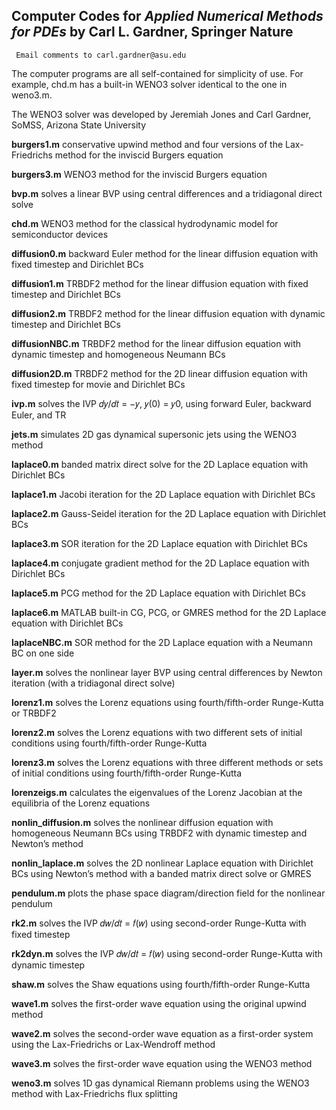 ## Computer Codes for *Applied Numerical Methods for PDEs* by Carl L. Gardner, Springer Nature

     Email comments to carl.gardner@asu.edu

The computer programs are all self-contained for simplicity of use. For example, chd.m has a built-in WENO3 solver identical to the one in weno3.m.

The WENO3 solver was developed by Jeremiah Jones and Carl Gardner, SoMSS, Arizona State University

**burgers1.m** conservative upwind method and four versions of the Lax-Friedrichs method for the inviscid Burgers equation

**burgers3.m** WENO3 method for the inviscid Burgers equation

**bvp.m** solves a linear BVP using central differences and a tridiagonal direct solve

**chd.m** WENO3 method for the classical hydrodynamic model for semiconductor devices

**diffusion0.m** backward Euler method for the linear diffusion equation with fixed timestep and Dirichlet BCs

**diffusion1.m** TRBDF2 method for the linear diffusion equation with fixed timestep and Dirichlet BCs

**diffusion2.m** TRBDF2 method for the linear diffusion equation with dynamic timestep and Dirichlet BCs

**diffusionNBC.m** TRBDF2 method for the linear diffusion equation with dynamic timestep and homogeneous Neumann BCs

**diffusion2D.m** TRBDF2 method for the 2D linear diffusion equation with fixed timestep for movie and Dirichlet BCs

**ivp.m** solves the IVP 𝑑𝑦/𝑑𝑡 = −𝑦, 𝑦(0) = 𝑦0, using forward Euler, backward Euler, and TR

**jets.m** simulates 2D gas dynamical supersonic jets using the WENO3 method 

**laplace0.m** banded matrix direct solve for the 2D Laplace equation with Dirichlet BCs

**laplace1.m** Jacobi iteration for the 2D Laplace equation with Dirichlet BCs

**laplace2.m** Gauss-Seidel iteration for the 2D Laplace equation with Dirichlet BCs

**laplace3.m** SOR iteration for the 2D Laplace equation with Dirichlet BCs 

**laplace4.m** conjugate gradient method for the 2D Laplace equation with Dirichlet BCs

**laplace5.m** PCG method for the 2D Laplace equation with Dirichlet BCs 

**laplace6.m** MATLAB built-in CG, PCG, or GMRES method for the 2D Laplace equation with Dirichlet BCs

**laplaceNBC.m** SOR method for the 2D Laplace equation with a Neumann BC on one side

**layer.m** solves the nonlinear layer BVP using central differences by Newton iteration (with a tridiagonal direct solve)

**lorenz1.m** solves the Lorenz equations using fourth/fifth-order Runge-Kutta or TRBDF2

**lorenz2.m** solves the Lorenz equations with two different sets of initial conditions using fourth/fifth-order Runge-Kutta

**lorenz3.m** solves the Lorenz equations with three different methods or sets of initial conditions using fourth/fifth-order Runge-Kutta

**lorenzeigs.m** calculates the eigenvalues of the Lorenz Jacobian at the equilibria of the Lorenz equations

**nonlin_diffusion.m** solves the nonlinear diffusion equation with homogeneous Neumann BCs using TRBDF2 with dynamic timestep and Newton’s method 

**nonlin_laplace.m** solves the 2D nonlinear Laplace equation with Dirichlet BCs using Newton’s method with a banded matrix direct solve or GMRES 

**pendulum.m** plots the phase space diagram/direction field for the nonlinear pendulum

**rk2.m** solves the IVP 𝑑𝑤/𝑑𝑡 = 𝑓(𝑤) using second-order Runge-Kutta with fixed timestep

**rk2dyn.m** solves the IVP 𝑑𝑤/𝑑𝑡 = 𝑓(𝑤) using second-order Runge-Kutta with dynamic timestep

**shaw.m** solves the Shaw equations using fourth/fifth-order Runge-Kutta 

**wave1.m** solves the first-order wave equation using the original upwind method 

**wave2.m** solves the second-order wave equation as a first-order system using the Lax-Friedrichs or Lax-Wendroff method

**wave3.m** solves the first-order wave equation using the WENO3 method 

**weno3.m** solves 1D gas dynamical Riemann problems using the WENO3 method with Lax-Friedrichs flux splitting



